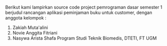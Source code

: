 Berikut kami lampirkan source code project pemrograman dasar semester 1 berjudul rancangan aplikasi peminjaman buku untuk customer,
dengan anggota kelompok :
1. Zakiah Muta'alini
2. Novie Anggita Fitriani
3. Nasywa Arista Shafa
Program Studi Teknik Biomedis, DTETI, FT UGM
